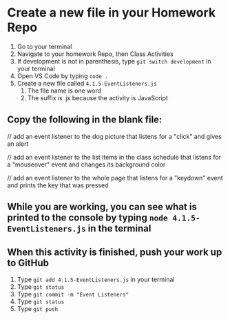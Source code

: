 # Create a new file in your Homework Repo

1. Go to your terminal
2. Navigate to your homework Repo, then Class Activities
3. If development is not in parenthesis, type `git switch development` in your terminal
4. Open VS Code by typing `code .`
5. Create a new file called `4.1.5-EventListeners.js`
    1. The file name is one word
    2. The suffix is .js because the activity is JavaScript

## Copy the following in the blank file:

// add an event listener to the dog picture that listens for a "click" and gives an alert

// add an event listener to the list items in the class schedule that listens for a "mouseover" event and changes its background color

// add an event listener to the whole page that listens for a "keydown" event and prints the key that was pressed

## While you are working, you can see what is printed to the console by typing `node 4.1.5-EventListeners.js` in the terminal

## When this activity is finished, push your work up to GitHub

1. Type `git add 4.1.5-EventListeners.js` in your terminal
2. Type `git status`
3. Type `git commit -m "Event Listeners"`
4. Type `git status`
5. Type `git push`
